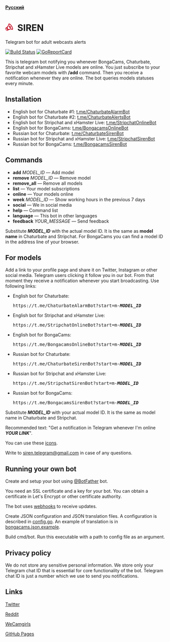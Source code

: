 __[Русский](README-ru.md)__

<img src="docs/icons/siren.svg" width="24" height="24">&ensp;SIREN
==================================================================
Telegram bot for adult webcasts alerts

[![Build Status](https://travis-ci.org/bcmk/siren.png)](https://travis-ci.org/bcmk/siren)
[![GoReportCard](http://goreportcard.com/badge/bcmk/siren)](http://goreportcard.com/report/bcmk/siren)

This is telegram bot notifying you whenever BongaCams, Chaturbate, Stripchat and xHamster Live models are online.
You just subscribe to your favorite webcam models with __/add__ command.
Then you receive a notification whenever they are online.
The bot queries models statuses every minute.

Installation
------------

* English bot for Chaturbate #1: [t.me/ChaturbateAlarmBot](https://t.me/ChaturbateAlarmBot)
* English bot for Chaturbate #2: [t.me/ChaturbateAlertsBot](https://t.me/ChaturbateAlertsBot)
* English bot for Stripchat and xHamster Live: [t.me/StripchatOnlineBot](https://t.me/StripchatOnlineBot)
* English bot for BongaCams: [t.me/BongacamsOnlineBot](https://t.me/BongacamsOnlineBot)
* Russian bot for Chaturbate: [t.me/ChaturbateSirenBot](https://t.me/ChaturbateSirenBot)
* Russian bot for Stripchat and xHamster Live: [t.me/StripchatSirenBot](https://t.me/StripchatSirenBot)
* Russian bot for BongaCams: [t.me/BongacamsSirenBot](https://t.me/BongacamsSirenBot)

Commands
--------

* __add__ _MODEL_ID_ — Add model
* __remove__ _MODEL_ID_ — Remove model
* __remove_all__ — Remove all models
* __list__ — Your model subscriptions
* __online__ — Your models online
* __week__ _MODEL_ID_ — Show working hours in the previous 7 days
* __social__ — We in social media
* __help__ — Command list
* __language__ — This bot in other languages
* __feedback__ _YOUR_MESSAGE_ — Send feedback

Substitute ___MODEL_ID___ with the actual model ID.
It is the same as __model name__ in Chaturbate and Stripchat.
For BongaCams you can find a model ID in the address line of your browser.

For models
----------

Add a link to your profile page and share it on Twitter, Instagram or other social media.
Telegram users clicking it follow you in our bot.
From that moment they receive a notification whenever you start broadcasting.
Use following links:

* English bot for Chaturbate:  
  <pre>https://t.me/ChaturbateAlarmBot?start=m-<b><i>MODEL_ID</i></b></pre>
* English bot for Stripchat and xHamster Live:  
  <pre>https://t.me/StripchatOnlineBot?start=m-<b><i>MODEL_ID</i></b></pre>
* English bot for BongaCams:  
  <pre>https://t.me/BongacamsOnlineBot?start=m-<b><i>MODEL_ID</i></b></pre>
* Russian bot for Chaturbate:  
  <pre>https://t.me/ChaturbateSirenBot?start=m-<b><i>MODEL_ID</i></b></pre>
* Russian bot for Stripchat and xHamster Live:  
  <pre>https://t.me/StripchatSirenBot?start=m-<b><i>MODEL_ID</i></b></pre>
* Russian bot for BongaCams:  
  <pre>https://t.me/BongacamsSirenBot?start=m-<b><i>MODEL_ID</i></b></pre>

Substitute ___MODEL_ID___ with your actual model ID.
It is the same as model name in Chaturbate and Stripchat.

Recommended text: "Get a notification in Telegram whenever I'm online ___YOUR LINK___".

You can use these [icons](https://github.com/bcmk/siren/tree/master/docs/icons).

Write to siren.telegram@gmail.com in case of any questions.

Running your own bot
--------------------

Create and setup your bot using [@BotFather](https://telegram.me/BotFather) bot.

You need an SSL certificate and a key for your bot.
You can obtain a certificate in Let's Encrypt or other certificate authority.

The bot uses [webhooks](https://core.telegram.org/bots/webhooks) to receive updates.

Create JSON configuration and JSON translation files.
A configuration is described in [config.go](https://github.com/bcmk/siren/tree/master/cmd/bot/config.go).
An example of translation is in [bongacams.json.example](https://github.com/bcmk/siren/tree/master/res/translations/bongacams.json.example).

Build cmd/bot. Run this executable with a path to config file as an argument.

Privacy policy
--------------

We do not store any sensitive personal information.
We store only your Telegram chat ID that is essential for core functionality of the bot.
Telegram chat ID is just a number which we use to send you notifications.

Links
-----

[Twitter](https://twitter.com/siren_tlg)

[Reddit](https://www.reddit.com/user/siren-bot)

[WeCamgirls](https://www.wecamgirls.com/users/sirenbot)

[GitHub Pages](https://bcmk.github.io/siren)
